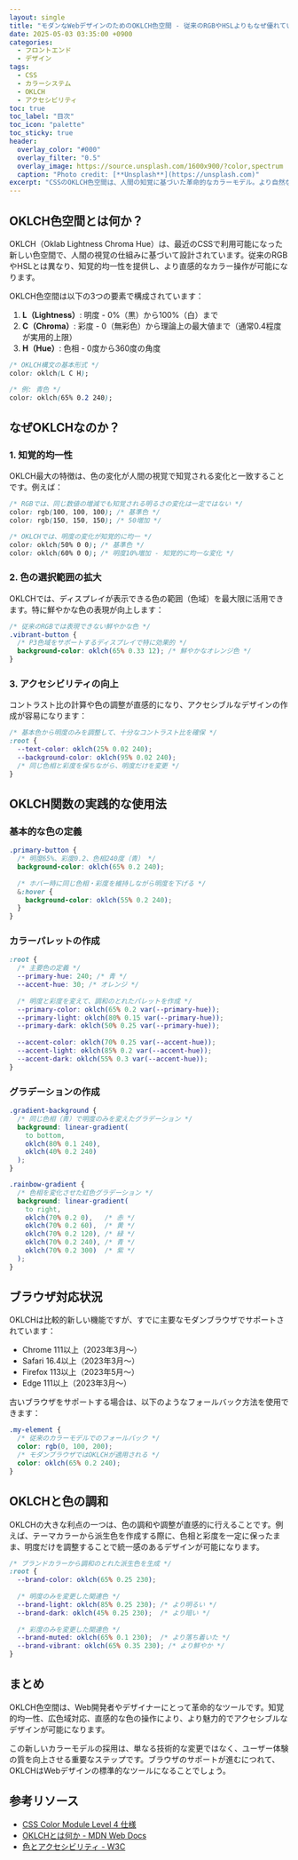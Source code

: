 ```yaml
---
layout: single
title: "モダンなWebデザインのためのOKLCH色空間 - 従来のRGBやHSLよりもなぜ優れているのか"
date: 2025-05-03 03:35:00 +0900
categories: 
  - フロントエンド
  - デザイン
tags:
  - CSS
  - カラーシステム
  - OKLCH
  - アクセシビリティ
toc: true
toc_label: "目次"
toc_icon: "palette"
toc_sticky: true
header:
  overlay_color: "#000"
  overlay_filter: "0.5"
  overlay_image: https://source.unsplash.com/1600x900/?color,spectrum
  caption: "Photo credit: [**Unsplash**](https://unsplash.com)"
excerpt: "CSSのOKLCH色空間は、人間の知覚に基づいた革命的なカラーモデル。より自然な色の選択と、アクセシビリティを考慮したデザインを実現します。"
---
```


## OKLCH色空間とは何か？

OKLCH（Oklab Lightness Chroma Hue）は、最近のCSSで利用可能になった新しい色空間で、人間の視覚の仕組みに基づいて設計されています。従来のRGBやHSLとは異なり、知覚的均一性を提供し、より直感的なカラー操作が可能になります。

OKLCH色空間は以下の3つの要素で構成されています：

1. **L（Lightness）**: 明度 - 0%（黒）から100%（白）まで
2. **C（Chroma）**: 彩度 - 0（無彩色）から理論上の最大値まで（通常0.4程度が実用的上限）
3. **H（Hue）**: 色相 - 0度から360度の角度

```css
/* OKLCH構文の基本形式 */
color: oklch(L C H);

/* 例: 青色 */
color: oklch(65% 0.2 240);
```

## なぜOKLCHなのか？

### 1. 知覚的均一性

OKLCH最大の特徴は、色の変化が人間の視覚で知覚される変化と一致することです。例えば：

```css
/* RGBでは、同じ数値の増減でも知覚される明るさの変化は一定ではない */
color: rgb(100, 100, 100); /* 基準色 */
color: rgb(150, 150, 150); /* 50増加 */

/* OKLCHでは、明度の変化が知覚的に均一 */
color: oklch(50% 0 0); /* 基準色 */
color: oklch(60% 0 0); /* 明度10%増加 - 知覚的に均一な変化 */
```

### 2. 色の選択範囲の拡大

OKLCHでは、ディスプレイが表示できる色の範囲（色域）を最大限に活用できます。特に鮮やかな色の表現が向上します：

```css
/* 従来のRGBでは表現できない鮮やかな色 */
.vibrant-button {
  /* P3色域をサポートするディスプレイで特に効果的 */
  background-color: oklch(65% 0.33 12); /* 鮮やかなオレンジ色 */
}
```

### 3. アクセシビリティの向上

コントラスト比の計算や色の調整が直感的になり、アクセシブルなデザインの作成が容易になります：

```css
/* 基本色から明度のみを調整して、十分なコントラスト比を確保 */
:root {
  --text-color: oklch(25% 0.02 240);
  --background-color: oklch(95% 0.02 240);
  /* 同じ色相と彩度を保ちながら、明度だけを変更 */
}
```

## OKLCH関数の実践的な使用法

### 基本的な色の定義

```css
.primary-button {
  /* 明度65%、彩度0.2、色相240度（青） */
  background-color: oklch(65% 0.2 240);
  
  /* ホバー時に同じ色相・彩度を維持しながら明度を下げる */
  &:hover {
    background-color: oklch(55% 0.2 240);
  }
}
```

### カラーパレットの作成

```css
:root {
  /* 主要色の定義 */
  --primary-hue: 240; /* 青 */
  --accent-hue: 30; /* オレンジ */
  
  /* 明度と彩度を変えて、調和のとれたパレットを作成 */
  --primary-color: oklch(65% 0.2 var(--primary-hue));
  --primary-light: oklch(80% 0.15 var(--primary-hue));
  --primary-dark: oklch(50% 0.25 var(--primary-hue));
  
  --accent-color: oklch(70% 0.25 var(--accent-hue));
  --accent-light: oklch(85% 0.2 var(--accent-hue));
  --accent-dark: oklch(55% 0.3 var(--accent-hue));
}
```

### グラデーションの作成

```css
.gradient-background {
  /* 同じ色相（青）で明度のみを変えたグラデーション */
  background: linear-gradient(
    to bottom,
    oklch(80% 0.1 240),
    oklch(40% 0.2 240)
  );
}

.rainbow-gradient {
  /* 色相を変化させた虹色グラデーション */
  background: linear-gradient(
    to right,
    oklch(70% 0.2 0),   /* 赤 */
    oklch(70% 0.2 60),  /* 黄 */
    oklch(70% 0.2 120), /* 緑 */
    oklch(70% 0.2 240), /* 青 */
    oklch(70% 0.2 300)  /* 紫 */
  );
}
```

## ブラウザ対応状況

OKLCHは比較的新しい機能ですが、すでに主要なモダンブラウザでサポートされています：

- Chrome 111以上（2023年3月〜）
- Safari 16.4以上（2023年3月〜）
- Firefox 113以上（2023年5月〜）
- Edge 111以上（2023年3月〜）

古いブラウザをサポートする場合は、以下のようなフォールバック方法を使用できます：

```css
.my-element {
  /* 従来のカラーモデルでのフォールバック */
  color: rgb(0, 100, 200);
  /* モダンブラウザではOKLCHが適用される */
  color: oklch(65% 0.2 240);
}
```

## OKLCHと色の調和

OKLCHの大きな利点の一つは、色の調和や調整が直感的に行えることです。例えば、テーマカラーから派生色を作成する際に、色相と彩度を一定に保ったまま、明度だけを調整することで統一感のあるデザインが可能になります。

```css
/* ブランドカラーから調和のとれた派生色を生成 */
:root {
  --brand-color: oklch(65% 0.25 230);
  
  /* 明度のみを変更した関連色 */
  --brand-light: oklch(85% 0.25 230); /* より明るい */
  --brand-dark: oklch(45% 0.25 230);  /* より暗い */
  
  /* 彩度のみを変更した関連色 */
  --brand-muted: oklch(65% 0.1 230);  /* より落ち着いた */
  --brand-vibrant: oklch(65% 0.35 230); /* より鮮やか */
}
```

## まとめ

OKLCH色空間は、Web開発者やデザイナーにとって革命的なツールです。知覚的均一性、広色域対応、直感的な色の操作により、より魅力的でアクセシブルなデザインが可能になります。

この新しいカラーモデルの採用は、単なる技術的な変更ではなく、ユーザー体験の質を向上させる重要なステップです。ブラウザのサポートが進むにつれて、OKLCHはWebデザインの標準的なツールになることでしょう。

## 参考リソース

- [CSS Color Module Level 4 仕様](https://www.w3.org/TR/css-color-4/#ok-lab)
- [OKLCHとは何か - MDN Web Docs](https://developer.mozilla.org/ja/docs/Web/CSS/color_value/oklch)
- [色とアクセシビリティ - W3C](https://www.w3.org/WAI/WCAG21/Understanding/contrast-enhanced.html)